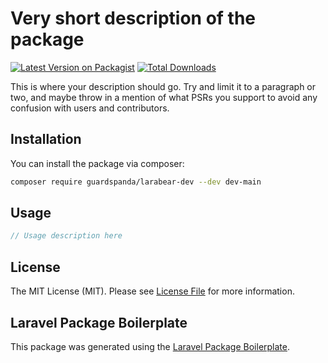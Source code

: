 # Very short description of the package

[![Latest Version on Packagist](https://img.shields.io/packagist/v/guardsmanpanda/larabear-dev.svg?style=flat-square)](https://packagist.org/packages/guardsmanpanda/larabear-dev)
[![Total Downloads](https://img.shields.io/packagist/dt/guardsmanpanda/larabear-dev.svg?style=flat-square)](https://packagist.org/packages/guardsmanpanda/larabear-dev)

This is where your description should go. Try and limit it to a paragraph or two, and maybe throw in a mention of what PSRs you support to avoid any confusion with users and contributors.

## Installation

You can install the package via composer:

```bash
composer require guardspanda/larabear-dev --dev dev-main
```

## Usage

```php
// Usage description here
```

## License

The MIT License (MIT). Please see [License File](LICENSE.md) for more information.

## Laravel Package Boilerplate

This package was generated using the [Laravel Package Boilerplate](https://laravelpackageboilerplate.com).
